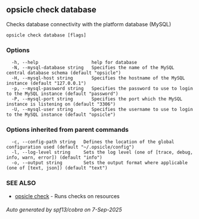 ## opsicle check database

Checks database connectivity with the platform database (MySQL)

```
opsicle check database [flags]
```

### Options

```
  -h, --help                    help for database
  -N, --mysql-database string   Specifies the name of the MySQL central database schema (default "opsicle")
  -H, --mysql-host string       Specifies the hostname of the MySQL instance (default "127.0.0.1")
  -p, --mysql-password string   Specifies the password to use to login to the MySQL instance (default "password")
  -P, --mysql-port string       Specifies the port which the MySQL instance is listening on (default "3306")
  -U, --mysql-user string       Specifies the username to use to login to the MySQL instance (default "opsicle")
```

### Options inherited from parent commands

```
  -c, --config-path string   Defines the location of the global configuration used (default "~/.opsicle/config")
  -l, --log-level string     Sets the log level (one of [trace, debug, info, warn, error]) (default "info")
  -o, --output string        Sets the output format where applicable (one of [text, json]) (default "text")
```

### SEE ALSO

* [opsicle check](cli/opsicle_check.md)	 - Runs checks on resources

###### Auto generated by spf13/cobra on 7-Sep-2025
